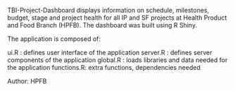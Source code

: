 TBI-Project-Dashboard displays information on schedule, milestones, budget, stage and project health for all IP and SF projects at Health Product and Food Branch (HPFB). The dashboard was built using R Shiny.

The application is composed of:

ui.R : defines user interface of the application
server.R : defines server components of the application
global.R : loads libraries and data needed for the application
functions.R: extra functions, dependencies needed

Author: HPFB